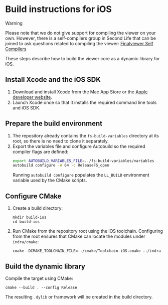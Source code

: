 # Build instructions for iOS

> [!WARNING]
> Please note that we do not give support for compiling the viewer on your own. However, there is a self-compilers group in Second Life that can be joined to ask questions related to compiling the viewer: [Finalviewer Self Compilers](https://tinyurl.com/finalviewer-self-compilers)

These steps describe how to build the viewer core as a dynamic library for iOS.

## Install Xcode and the iOS SDK

1. Download and install Xcode from the Mac App Store or the [Apple developer website](https://developer.apple.com/download).
2. Launch Xcode once so that it installs the required command line tools and iOS SDK.

## Prepare the build environment

1. The repository already contains the `fs-build-variables` directory at its root, so there is no
   need to clone it separately.
2. Export the variables file and configure Autobuild so the required compiler flags are defined:
   ```bash
   export AUTOBUILD_VARIABLES_FILE=../fs-build-variables/variables
   autobuild configure -A 64 -c ReleaseFS_open
   ```
   Running `autobuild configure` populates the `LL_BUILD` environment variable used by the CMake scripts.

## Configure CMake

1. Create a build directory:
   ```
   mkdir build-ios
   cd build-ios
   ```
2. Run CMake from the repository root using the iOS toolchain. Configuring from
   the root ensures that CMake can locate the modules under `indra/cmake`:
   ```
   cmake -DCMAKE_TOOLCHAIN_FILE=../cmake/Toolchain-iOS.cmake ../indra
   ```

## Build the dynamic library

Compile the target using CMake:

```
cmake --build . --config Release
```

The resulting `.dylib` or framework will be created in the build directory.
